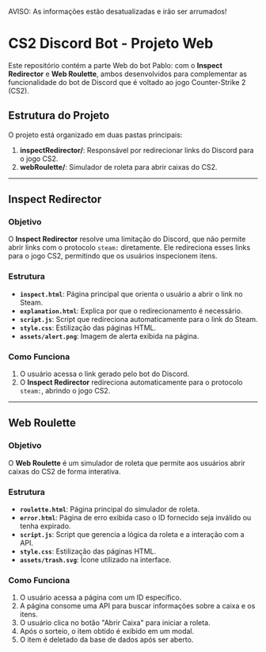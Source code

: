 AVISO: As informações estão desatualizadas e irão ser arrumados!

# CS2 Discord Bot - Projeto Web

Este repositório contém a parte Web do bot Pablo: com o **Inspect Redirector** e **Web Roulette**, ambos desenvolvidos para complementar as funcionalidade do bot de Discord que é voltado ao jogo Counter-Strike 2 (CS2).

## Estrutura do Projeto

O projeto está organizado em duas pastas principais:

1. **inspectRedirector/**: Responsável por redirecionar links do Discord para o jogo CS2.
2. **webRoulette/**: Simulador de roleta para abrir caixas do CS2.

---

## Inspect Redirector

### Objetivo
O **Inspect Redirector** resolve uma limitação do Discord, que não permite abrir links com o protocolo `steam:` diretamente. Ele redireciona esses links para o jogo CS2, permitindo que os usuários inspecionem itens.

### Estrutura
- **`inspect.html`**: Página principal que orienta o usuário a abrir o link no Steam.
- **`explanation.html`**: Explica por que o redirecionamento é necessário.
- **`script.js`**: Script que redireciona automaticamente para o link do Steam.
- **`style.css`**: Estilização das páginas HTML.
- **`assets/alert.png`**: Imagem de alerta exibida na página.

### Como Funciona
1. O usuário acessa o link gerado pelo bot do Discord.
2. O **Inspect Redirector** redireciona automaticamente para o protocolo `steam:`, abrindo o jogo CS2.

---

## Web Roulette

### Objetivo
O **Web Roulette** é um simulador de roleta que permite aos usuários abrir caixas do CS2 de forma interativa.

### Estrutura
- **`roulette.html`**: Página principal do simulador de roleta.
- **`error.html`**: Página de erro exibida caso o ID fornecido seja inválido ou tenha expirado.
- **`script.js`**: Script que gerencia a lógica da roleta e a interação com a API.
- **`style.css`**: Estilização das páginas HTML.
- **`assets/trash.svg`**: Ícone utilizado na interface.

### Como Funciona
1. O usuário acessa a página com um ID específico.
2. A página consome uma API para buscar informações sobre a caixa e os itens.
3. O usuário clica no botão "Abrir Caixa" para iniciar a roleta.
4. Após o sorteio, o item obtido é exibido em um modal.
5. O item é deletado da base de dados após ser aberto.